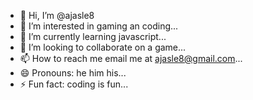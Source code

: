 - 👋 Hi, I’m @ajasle8
- 👀 I’m interested in gaming an coding...
- 🌱 I’m currently learning  javascript...
- 💞️ I’m looking to collaborate on a game...
- 📫 How to reach me email me at ajasle8@gmail.com...
- 😄 Pronouns: he him his...
- ⚡ Fun fact: coding is fun...
